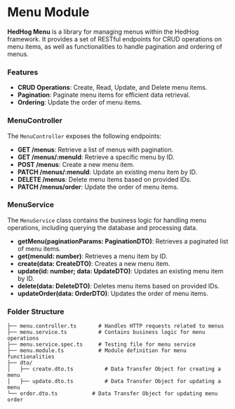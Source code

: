 # Menu Module

**HedHog Menu** is a library for managing menus within the HedHog framework. It provides a set of RESTful endpoints for CRUD operations on menu items, as well as functionalities to handle pagination and ordering of menus.

### Features

- **CRUD Operations**: Create, Read, Update, and Delete menu items.
- **Pagination**: Paginate menu items for efficient data retrieval.
- **Ordering**: Update the order of menu items.

### MenuController

The `MenuController` exposes the following endpoints:

- **GET /menus**: Retrieve a list of menus with pagination.
- **GET /menus/:menuId**: Retrieve a specific menu by ID.
- **POST /menus**: Create a new menu item.
- **PATCH /menus/:menuId**: Update an existing menu item by ID.
- **DELETE /menus**: Delete menu items based on provided IDs.
- **PATCH /menus/order**: Update the order of menu items.

### MenuService

The `MenuService` class contains the business logic for handling menu operations, including querying the database and processing data.

- **getMenu(paginationParams: PaginationDTO)**: Retrieves a paginated list of menu items.
- **get(menuId: number)**: Retrieves a menu item by ID.
- **create(data: CreateDTO)**: Creates a new menu item.
- **update(id: number; data: UpdateDTO)**: Updates an existing menu item by ID.
- **delete(data: DeleteDTO)**: Deletes menu items based on provided IDs.
- **updateOrder(data: OrderDTO)**: Updates the order of menu items.

### Folder Structure

```plaintext
├── menu.controller.ts       # Handles HTTP requests related to menus
├── menu.service.ts          # Contains business logic for menu operations
├── menu.service.spec.ts     # Testing file for menu service
├── menu.module.ts           # Module definition for menu functionalities
├── dto/
│   ├── create.dto.ts          # Data Transfer Object for creating a menu
│   ├── update.dto.ts          # Data Transfer Object for updating a menu
└── order.dto.ts           # Data Transfer Object for updating menu order
```
